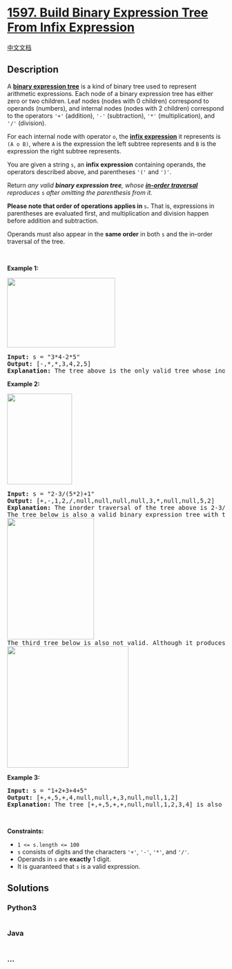 # [1597. Build Binary Expression Tree From Infix Expression](https://leetcode.com/problems/build-binary-expression-tree-from-infix-expression)

[中文文档](/solution/1500-1599/1597.Build%20Binary%20Expression%20Tree%20From%20Infix%20Expression/README.md)

## Description

<p>A <strong><a href="https://en.wikipedia.org/wiki/Binary_expression_tree" target="_blank">binary expression tree</a></strong> is a kind of binary tree used to represent arithmetic expressions. Each node of a binary expression tree has either zero or two children. Leaf nodes (nodes with 0 children) correspond to operands (numbers), and internal nodes (nodes with 2 children) correspond to the operators <code>&#39;+&#39;</code> (addition), <code>&#39;-&#39;</code> (subtraction), <code>&#39;*&#39;</code> (multiplication), and <code>&#39;/&#39;</code> (division).</p>

<p>For each internal node with operator <code>o</code>, the <a href="https://en.wikipedia.org/wiki/Infix_notation" target="_blank"><strong>infix expression</strong></a> it represents is <code>(A o B)</code>, where <code>A</code> is the expression the left subtree represents and <code>B</code> is the expression the right subtree represents.</p>

<p>You are given a string <code>s</code>, an <strong>infix expression</strong> containing operands, the operators described above, and parentheses <code>&#39;(&#39;</code> and <code>&#39;)&#39;</code>.</p>

<p>Return <em>any valid <strong>binary expression tree</strong>, whose <strong><a href="https://en.wikipedia.org/wiki/Tree_traversal#In-order_(LNR)" target="_blank">in-order traversal</a></strong> reproduces </em><code>s</code> <em>after omitting the parenthesis from it.</em></p>

<p><strong>Please note that order of operations applies in </strong><code>s</code><strong>.</strong> That is, expressions in parentheses are evaluated first, and multiplication and division happen before addition and subtraction.</p>

<p>Operands must also appear in the <strong>same order</strong> in both <code>s</code> and the in-order traversal of the tree.</p>

<p>&nbsp;</p>
<p><strong class="example">Example 1:</strong></p>
<img alt="" src="https://fastly.jsdelivr.net/gh/doocs/leetcode@main/solution/1500-1599/1597.Build%20Binary%20Expression%20Tree%20From%20Infix%20Expression/images/ex1-4.png" style="width: 250px; height: 161px;" />
<pre>
<strong>Input:</strong> s = &quot;3*4-2*5&quot;
<strong>Output:</strong> [-,*,*,3,4,2,5]
<strong>Explanation:</strong> The tree above is the only valid tree whose inorder traversal produces s.
</pre>

<p><strong class="example">Example 2:</strong></p>
<img alt="" src="https://fastly.jsdelivr.net/gh/doocs/leetcode@main/solution/1500-1599/1597.Build%20Binary%20Expression%20Tree%20From%20Infix%20Expression/images/ex1-2.png" style="width: 150px; height: 210px;" />
<pre>
<strong>Input:</strong> s = &quot;2-3/(5*2)+1&quot;
<strong>Output:</strong> [+,-,1,2,/,null,null,null,null,3,*,null,null,5,2]
<strong>Explanation:</strong> The inorder traversal of the tree above is 2-3/5*2+1 which is the same as s without the parenthesis. The tree also produces the correct result and its operands are in the same order as they appear in s.
The tree below is also a valid binary expression tree with the same inorder traversal as s, but it not a valid answer because it does not evaluate to the same value.
<img alt="" src="https://fastly.jsdelivr.net/gh/doocs/leetcode@main/solution/1500-1599/1597.Build%20Binary%20Expression%20Tree%20From%20Infix%20Expression/images/ex1-1.png" style="width: 201px; height: 281px;" />
The third tree below is also not valid. Although it produces the same result and is equivalent to the above trees, its inorder traversal does not produce s and its operands are not in the same order as s.
<img alt="" src="https://fastly.jsdelivr.net/gh/doocs/leetcode@main/solution/1500-1599/1597.Build%20Binary%20Expression%20Tree%20From%20Infix%20Expression/images/ex1-3.png" style="width: 281px; height: 281px;" />
</pre>

<p><strong class="example">Example 3:</strong></p>

<pre>
<strong>Input:</strong> s = &quot;1+2+3+4+5&quot;
<strong>Output:</strong> [+,+,5,+,4,null,null,+,3,null,null,1,2]
<strong>Explanation:</strong> The tree [+,+,5,+,+,null,null,1,2,3,4] is also one of many other valid trees.
</pre>

<p>&nbsp;</p>
<p><strong>Constraints:</strong></p>

<ul>
	<li><code>1 &lt;= s.length &lt;= 100</code></li>
	<li><code>s</code> consists of digits and the characters <code>&#39;+&#39;</code>, <code>&#39;-&#39;</code>, <code>&#39;*&#39;</code>, and <code>&#39;/&#39;</code>.</li>
	<li>Operands in <code>s</code> are <strong>exactly</strong> 1 digit.</li>
	<li>It is guaranteed that <code>s</code> is a valid expression.</li>
</ul>

## Solutions

<!-- tabs:start -->

### **Python3**

```python

```

### **Java**

```java

```

### **...**

```

```

<!-- tabs:end -->
